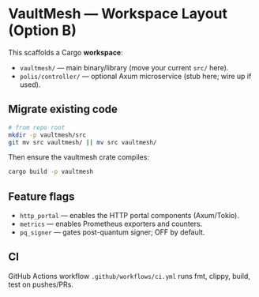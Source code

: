 # VaultMesh — Workspace Layout (Option B)

This scaffolds a Cargo **workspace**:
- `vaultmesh/` — main binary/library (move your current `src/` here).
- `polis/controller/` — optional Axum microservice (stub here; wire up if used).

## Migrate existing code

```bash
# from repo root
mkdir -p vaultmesh/src
git mv src vaultmesh/ || mv src vaultmesh/
```

Then ensure the vaultmesh crate compiles:
```bash
cargo build -p vaultmesh
```

## Feature flags

- `http_portal` — enables the HTTP portal components (Axum/Tokio).
- `metrics` — enables Prometheus exporters and counters.
- `pq_signer` — gates post-quantum signer; OFF by default.

## CI

GitHub Actions workflow `.github/workflows/ci.yml` runs fmt, clippy, build, test on pushes/PRs.
